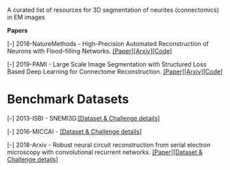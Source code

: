A curated list of resources for 3D segmentation of neurites (connectomics) in EM images

**Papers**

[-] 2018-NatureMethods - High-Precision Automated Reconstruction of Neurons with Flood-filling Networks. [[Paper]](https://www.nature.com/articles/s41592-018-0049-4)[[Arxiv]](https://arxiv.org/pdf/1611.00421.pdf)[[Code]](https://github.com/google/ffn)

[-] 2019-PAMI - Large Scale Image Segmentation with Structured Loss Based Deep Learning for Connectome Reconstruction. [[Paper]](https://ieeexplore.ieee.org/document/8364622)[[Arxiv]](https://arxiv.org/abs/1709.02974)[[Code]](https://github.com/funkey/mala)


# Benchmark Datasets

[-] 2013-ISBI - SNEMI3D.[[Dataset & Challenge details]](http://brainiac2.mit.edu/SNEMI3D/)

[-] 2016-MICCAI - [[Dataset & Challenge details]](https://cremi.org/)

[-] 2018-Arxiv - Robust neural circuit reconstruction from serial electron microscopy with convolutional recurrent networks. [[Paper]](https://arxiv.org/abs/1811.11356v1)[[Dataset & Challenge details]](https://star-challenge.github.io/)
